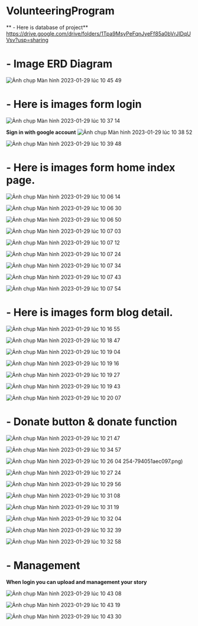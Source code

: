 # VolunteeringProgram

** - Here is database of project**
https://drive.google.com/drive/folders/1Tpa9MsyPeFqnJyeFf85a0bVrJIDqUVsv?usp=sharing

# - Image ERD Diagram

![Ảnh chụp Màn hình 2023-01-29 lúc 10 45 49](https://user-images.githubusercontent.com/86583870/215303703-505dcdb3-4081-45ef-8ae9-8db8ce3328d6.png)

# - Here is images form login

![Ảnh chụp Màn hình 2023-01-29 lúc 10 37 14](https://user-images.githubusercontent.com/86583870/215303373-1cabc4a1-3375-46be-a9b7-74fbabb31ef5.png)

**Sign in with google account**
![Ảnh chụp Màn hình 2023-01-29 lúc 10 38 52](https://user-images.githubusercontent.com/86583870/215303414-f3aff5f9-2684-4afe-b5c6-126dd6e24fc9.png)

![Ảnh chụp Màn hình 2023-01-29 lúc 10 39 48](https://user-images.githubusercontent.com/86583870/215303449-e1e2e516-a82f-4ef6-b033-95a1e2df5072.png)

# - Here is images form home index page.

![Ảnh chụp Màn hình 2023-01-29 lúc 10 06 14](https://user-images.githubusercontent.com/86583870/215302340-a46a0592-6fb3-41ab-b76c-f676b753d585.png)

![Ảnh chụp Màn hình 2023-01-29 lúc 10 06 30](https://user-images.githubusercontent.com/86583870/215302421-b21895ed-858e-422b-b509-59b594c92f8a.png)

![Ảnh chụp Màn hình 2023-01-29 lúc 10 06 50](https://user-images.githubusercontent.com/86583870/215302449-07ddf352-f9e8-4d92-8a29-bcfa53a1030c.png)

![Ảnh chụp Màn hình 2023-01-29 lúc 10 07 03](https://user-images.githubusercontent.com/86583870/215302466-2773caca-4461-4528-b50d-0f2e43f87cd9.png)

![Ảnh chụp Màn hình 2023-01-29 lúc 10 07 12](https://user-images.githubusercontent.com/86583870/215302492-7a8712c0-7ff0-4f81-99bf-8244a1bb1527.png)

![Ảnh chụp Màn hình 2023-01-29 lúc 10 07 24](https://user-images.githubusercontent.com/86583870/215302504-afd08b52-d06e-4a18-8477-e5c2fb1ef590.png)

![Ảnh chụp Màn hình 2023-01-29 lúc 10 07 34](https://user-images.githubusercontent.com/86583870/215302532-8c90c8a3-25d5-411a-ae3e-53b1db797974.png)

![Ảnh chụp Màn hình 2023-01-29 lúc 10 07 43](https://user-images.githubusercontent.com/86583870/215302629-64517281-1bf7-404c-987f-1630382a6599.png)

![Ảnh chụp Màn hình 2023-01-29 lúc 10 07 54](https://user-images.githubusercontent.com/86583870/215302643-fae05c7b-e4bf-4a7a-b424-67b86812dba1.png)

# - Here is images form blog detail.

![Ảnh chụp Màn hình 2023-01-29 lúc 10 16 55](https://user-images.githubusercontent.com/86583870/215302717-7fbccc26-6415-480b-b454-62e7851accdf.png)

![Ảnh chụp Màn hình 2023-01-29 lúc 10 18 47](https://user-images.githubusercontent.com/86583870/215302765-04d494d6-2cf7-4928-8fbd-0a7c044fdc36.png)

![Ảnh chụp Màn hình 2023-01-29 lúc 10 19 04](https://user-images.githubusercontent.com/86583870/215302773-4529bf6b-8c83-4cf6-8c23-6497bf5c00e9.png)

![Ảnh chụp Màn hình 2023-01-29 lúc 10 19 16](https://user-images.githubusercontent.com/86583870/215302782-7f4efd4c-beae-4417-99a0-6d954f3a0156.png)

![Ảnh chụp Màn hình 2023-01-29 lúc 10 19 27](https://user-images.githubusercontent.com/86583870/215302788-3c5bfd6b-511e-472c-9c77-cd3d647541f5.png)

![Ảnh chụp Màn hình 2023-01-29 lúc 10 19 43](https://user-images.githubusercontent.com/86583870/215302800-378fc58c-5564-4e2a-9849-45f21e5428f7.png)

![Ảnh chụp Màn hình 2023-01-29 lúc 10 20 07](https://user-images.githubusercontent.com/86583870/215302813-e72f60a0-a07d-4535-8a45-4b6bc7165333.png)

# - Donate button & donate function

![Ảnh chụp Màn hình 2023-01-29 lúc 10 21 47](https://user-images.githubusercontent.com/86583870/215302992-cbd92698-5306-4fa5-90a3-34c7fba02dcf.png)

![Ảnh chụp Màn hình 2023-01-29 lúc 10 34 57](https://user-images.githubusercontent.com/86583870/215303313-d3811409-0f3c-4998-83c4-3d702e8dfe5c.png)

![Ảnh chụp Màn hình 2023-01-29 lúc 10 26 04](https://user-images.githubusercontent.com/86583870/215303085-8e75e9d8-293f-4c94-8e86-9b598f95fabe.png)
254-794051aec097.png)

![Ảnh chụp Màn hình 2023-01-29 lúc 10 27 24](https://user-images.githubusercontent.com/86583870/215303080-868ac823-1476-4277-84a2-d7794afa3d4d.png)

![Ảnh chụp Màn hình 2023-01-29 lúc 10 29 56](https://user-images.githubusercontent.com/86583870/215303143-542158b5-5d69-4f7c-b7a0-9345ca395396.png)

![Ảnh chụp Màn hình 2023-01-29 lúc 10 31 08](https://user-images.githubusercontent.com/86583870/215303210-39ba2370-3a88-455f-ab1f-7b38300eee6c.png)

![Ảnh chụp Màn hình 2023-01-29 lúc 10 31 19](https://user-images.githubusercontent.com/86583870/215303207-cbef85d1-fc7f-4c8c-aa45-03f82540a89b.png)

![Ảnh chụp Màn hình 2023-01-29 lúc 10 32 04](https://user-images.githubusercontent.com/86583870/215303224-8282f292-2f30-4e35-9d7d-1c8a28768dc2.png)

![Ảnh chụp Màn hình 2023-01-29 lúc 10 32 39](https://user-images.githubusercontent.com/86583870/215303241-a417f048-dae4-426f-b365-45009aa2b0d0.png)

![Ảnh chụp Màn hình 2023-01-29 lúc 10 32 58](https://user-images.githubusercontent.com/86583870/215303246-9c445920-15cd-4f8e-96ba-86dab74ba9f7.png)


# - Management 
**When login you can upload and management your story**

![Ảnh chụp Màn hình 2023-01-29 lúc 10 43 08](https://user-images.githubusercontent.com/86583870/215303578-bde63b96-9d36-4ae0-bca1-7e5c80876ce4.png)

![Ảnh chụp Màn hình 2023-01-29 lúc 10 43 19](https://user-images.githubusercontent.com/86583870/215303585-f49a0af3-8f29-4e62-8c45-dc97fe5c188c.png)

![Ảnh chụp Màn hình 2023-01-29 lúc 10 43 30](https://user-images.githubusercontent.com/86583870/215303588-716e7ced-128d-4012-93a9-2cd230a84be9.png)
